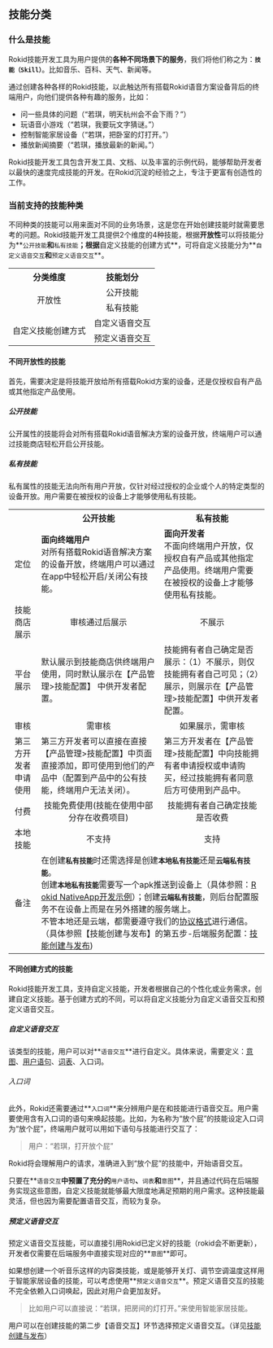 ## 技能分类

### 什么是技能

Rokid技能开发工具为用户提供的**各种不同场景下的服务**，我们将他们称之为：**`技能（Skill）`**。比如音乐、百科、天气、新闻等。

通过创建各种各样的Rokid技能，以此触达所有搭载Rokid语音方案设备背后的终端用户，向他们提供各种有趣的服务，比如：

- 问一些具体的问题（“若琪，明天杭州会不会下雨？”）
- 玩语音小游戏（“若琪，我要玩文字猜谜。”）
- 控制智能家居设备（“若琪，把卧室的灯打开。”）
- 播放新闻摘要（“若琪，播放最新的新闻。”）

Rokid技能开发工具包含开发工具、文档、以及丰富的示例代码，能够帮助开发者以最快的速度完成技能的开发。在Rokid沉淀的经验之上，专注于更富有创造性的工作。

### 当前支持的技能种类

不同种类的技能可以用来面对不同的业务场景，这是您在开始创建技能时就需要思考的问题。Rokid技能开发工具提供2个维度的4种技能，根据**开放性**可以将技能分为**`公开技能`**和**`私有技能`**；根据**自定义技能的创建方式**，可将自定义技能分为**`自定义语音交互`**和**`预定义语音交互`**。

<table>
    <tr>
        <th>分类维度</th>
        <th>技能划分</th>
    </tr>
    <tr>
        <td rowspan="2" align="center">开放性</td>
        <td align="center">公开技能</td>
    </tr>
    <tr>
        <td align="center">私有技能</td>
    </tr>
    <tr>
        <td rowspan="2" align="center">自定义技能创建方式</td>
        <td align="center">自定义语音交互</td>
    </tr>
    <tr>
        <td align="center">预定义语音交互</td>
    </tr>
    <tr>
</table>
       

#### 不同开放性的技能

首先，需要决定是将技能开放给所有搭载Rokid方案的设备，还是仅授权自有产品或其他指定产品使用。

##### 公开技能
公开属性的技能将会对所有搭载Rokid语音解决方案的设备开放，终端用户可以通过技能商店轻松开启公开技能。

##### 私有技能
私有属性的技能无法向所有用户开放，仅针对经过授权的企业或个人的特定类型的设备开放。用户需要在被授权的设备上才能够使用私有技能。

<table style="word-break:break-all; word-wrap:break-all;">
    <tr>
        <th></th>
        <th width="48%">公开技能</th>
        <th>私有技能</th>
    </tr>
    <tr>
        <td align="center">定位</td>
        <td align="left"><strong>面向终端用户</strong><br>
对所有搭载Rokid语音解决方案的设备开放，终端用户可以通过在app中轻松开启/关闭公有技能。</td>
        <td align="left"><strong>面向开发者</strong><br>
不面向终端用户开放，仅授权自有产品或其他指定产品使用。终端用户需要在被授权的设备上才能够使用私有技能。</td>
    </tr>
    <tr>
        <td align="center">技能商店展示</td>
        <td align="center">审核通过后展示</td>
        <td align="center">不展示</td>
    </tr>
    <tr>
        <td align="center">平台展示</td>
        <td align="left">默认展示到技能商店供终端用户使用，同时默认展示在【产品管理>技能配置】 中供开发者配置。</td>
        <td align="left">技能拥有者自己确定是否展示：（1）不展示，则仅技能拥有者自己可见；（2）展示，则展示在【产品管理>技能配置】中供开发者配置。</td>
    </tr>
    <tr>
        <td align="center">审核</td>
        <td align="center">需审核</td>
        <td align="center">如果展示，需审核</td>
    </tr>
    <tr>
        <td align="center">第三方开发者申请使用</td>
        <td align="left">第三方开发者可以直接在直接【产品管理>技能配置】中页面直接添加，即可使用到他们的产品中（配置到产品中的公有技能，终端用户无法关闭）。</td>
        <td align="left">第三方开发者在【产品管理>技能配置】中向技能拥有者申请授权或申请购买，经过技能拥有者同意后方可使用到产品中。</td>
    </tr>
    <tr>
        <td align="center">付费</td>
        <td align="center">技能免费使用(技能在使用中部分存在收费项目)</td>
        <td align="center">技能拥有者自己确定技能是否收费</td>
    </tr>
    <tr>
        <td align="center">本地技能</td>
        <td align="center">不支持</td>
        <td align="center">支持</td>
    </tr>
    <tr>
        <td align="center">备注</td>
        <td colspan="2" align="left">在创建<strong><code>私有技能</code></strong>时还需选择是创建<strong><code>本地私有技能</code></strong>还是<strong><code>云端私有技能</code></strong>。<br>创建<strong><code>本地私有技能</code></strong>需要写一个apk推送到设备上（具体参照：<a href="https://github.com/Rokid/NewsDemo">Rokid NativeApp开发示例</a>）；创建<strong><code>云端私有技能</code></strong>，则后台配置服务不在设备上而是在另外搭建的服务端上。<br>不管本地还是云端，都需要遵守我们的<a href="./important-concept/cloud-app-development-protocol_cn.md">协议格式</a>进行通信。（具体参照【技能创建与发布】的第五步-后端服务配置：<a href="./getting-started/create-and-pulibsh.md">技能创建与发布</a>)</td>
    </tr>
</table>

#### 不同创建方式的技能
Rokid技能开发工具，支持自定义技能，开发者根据自己的个性化或业务需求，创建自定义技能。基于创建方式的不同，可以将自定义技能分为自定义语音交互和预定义语音交互。

##### 自定义语音交互
该类型的技能，用户可以对**`语音交互`**进行自定义。具体来说，需要定义：[意图](./important-concept/intend.md)、[用户语句](./important-concept/usersays.md)、[词表](./important-concept/word-list.md)、入口词。

###### 入口词

此外，Rokid还需要通过**`入口词`**来分辨用户是在和技能进行语音交互。用户需要使用含有入口词的语句来唤起技能。比如，为名称为“放个屁”的技能设定入口词为“放个屁”，终端用户就可以用如下语句与技能进行交互了：
>用户：“若琪，打开放个屁”

Rokid将会理解用户的请求，准确进入到“放个屁”的技能中，开始语音交互。

只要在**`语音交互`**中预置了充分的**`用户语句`**、**`词表`**和**`意图`**，并且通过代码在后端服务实现这些意图，自定义技能就能够最大限度地满足预期的用户需求。这种技能最灵活，但也因为需要配置语音交互，而较为复杂。

##### 预定义语音交互
预定义语音交互技能，可以直接引用Rokid已定义好的技能（rokid会不断更新），开发者仅需要在后端服务中直接实现对应的**`意图`**即可。

如果想创建一个听音乐这样的内容类技能，或是能够开关灯、调节空调温度这样用于智能家居设备的技能，可以考虑使用**`预定义语音交互`**。预定义语音交互的技能不完全依赖入口词唤起，因此对用户会更加友好。

> 比如用户可以直接说：“若琪，把房间的灯打开。”来使用智能家居技能。

用户可以在创建技能的第二步【语音交互】环节选择预定义语音交互。（详见[技能创建与发布](./getting-started/creat.md)）